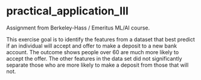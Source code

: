 # practical_application_III
Assignment from Berkeley-Hass / Emeritus ML/AI course.

This exercise goal is to identify the features from a dataset that best predict if an individual will accept and offer to make a deposit to a new bank account.  The outcome shows people over 60 are much more likely to accept the offer.  The other features in the data set did not significantly separate those who are more likely to make a deposit from those that will not.
